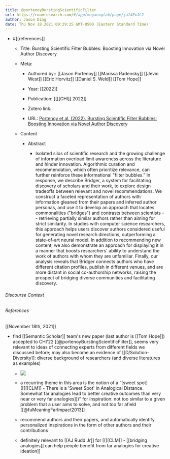 ```yaml
---
title: @portenoyBurstingScientificFilter
url: https://roamresearch.com/#/app/megacoglab/page/ja14FxJL2
author: Jason Ding
date: Thu Nov 18 2021 09:29:25 GMT-0500 (Eastern Standard Time)
---
```


- #[[references]]

    - Title: Bursting Scientific Filter Bubbles: Boosting Innovation via Novel Author Discovery

    - Meta:

        - Authored by:: [[Jason Portenoy]] [[Marissa Radensky]] [[Jevin West]] [[Eric Horvitz]] [[Daniel S. Weld]] [[Tom Hope]]

        - Year: [[2022]]

        - Publication: [[[[CHI]] 2022]]

        - Zotero link:

        - URL: [Portenoy et al. (2022). Bursting Scientific Filter Bubbles: Boosting Innovation via Novel Author Discovery](https://arxiv.org/abs/2108.05669)

    - Content

        - Abstract

            - Isolated silos of scientific research and the growing challenge of information overload limit awareness across the literature and hinder innovation. Algorithmic curation and recommendation, which often prioritize relevance, can further reinforce these informational "filter bubbles." In response, we describe Bridger, a system for facilitating discovery of scholars and their work, to explore design tradeoffs between relevant and novel recommendations. We construct a faceted representation of authors with information gleaned from their papers and inferred author personas, and use it to develop an approach that locates commonalities ("bridges") and contrasts between scientists -- retrieving partially similar authors rather than aiming for strict similarity. In studies with computer science researchers, this approach helps users discover authors considered useful for generating novel research directions, outperforming a state-of-art neural model. In addition to recommending new content, we also demonstrate an approach for displaying it in a manner that boosts researchers' ability to understand the work of authors with whom they are unfamiliar. Finally, our analysis reveals that Bridger connects authors who have different citation profiles, publish in different venues, and are more distant in social co-authorship networks, raising the prospect of bridging diverse communities and facilitating discovery.

###### Discourse Context



###### References

[[November 18th, 2021]]

- find [[Semantic Scholar]] team's new paper (last author is [[Tom Hope]]) accepted to CHI'22 [[@portenoyBurstingScientificFilter]], seems very relevant to ideas of connecting experts from different fields we discussed before; may also become an evidence of [[D/Solution-Diversity]]: diverse background of researchers (and diverse literatures as examples)

    - ![](https://firebasestorage.googleapis.com/v0/b/firescript-577a2.appspot.com/o/imgs%2Fapp%2Fmegacoglab%2FGb7QLLAUVQ.png?alt=media&token=14051e96-1a29-400b-9530-2df83fb4eea9)

    - a recurring theme in this area is the notion of a “[sweet spot]([[[[CLM]] - There is a 'Sweet Spot' in Analogical Distance. Somewhat far analogies lead to better creative outcomes than very near or very far analogies]])” for inspiration: not too similar to a given problem that a user aims to solve, and not too far afield [[@fuMeaningFarImpact2013]]

    - recommend authors and their papers, and automatically identify personalized inspirations in the form of other authors and their contributions

    - definitely relevant to [[AJ Rudd Jr]] for [[[[CLM]] - [[bridging analogies]] can help people benefit from far analogies for creative ideation]]

